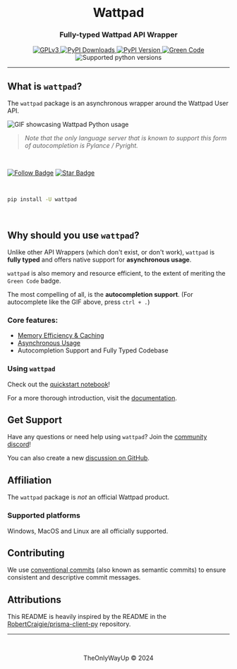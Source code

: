 <br />

<div align="center">
<h1>Wattpad</h1>
<p><h3 align="center">Fully-typed Wattpad API Wrapper</h3></p>
    <div align="center">

<a href="https://www.gnu.org/licenses/gpl-3.0">
    <img src="https://img.shields.io/badge/License-GPLv3-blue.svg?style=for-the-badge" alt="GPLv3">
</a>
<a href="https://pypi.org/project/wattpad">
    <img src="https://img.shields.io/pypi/dm/wattpad?style=for-the-badge&logo=python&logoColor=white&link=https%3A%2F%2Fpypi.org%2Fproject%2Fwattpad" alt="PyPI Downloads">
</a>
<a href="https://pypi.org/project/wattpad">
    <img src="https://img.shields.io/pypi/v/wattpad?style=for-the-badge" alt="PyPI Version">
</a>
<a href="#">
    <img src="https://img.shields.io/badge/Green%20Code-gray?style=for-the-badge&logo=gumtree&logoColor=white&labelColor=green" alt="Green Code">
</a>
<img src="https://img.shields.io/pypi/pyversions/wattpad?style=for-the-badge" alt="Supported python versions">
    </div>
</div>

<hr>

## What is `wattpad`?
The `wattpad` package is an asynchronous wrapper around the Wattpad User API.


![GIF showcasing Wattpad Python usage](./demo.gif)

> _Note that the only language server that is known to support this form of autocompletion is Pylance / Pyright._

<br>


[![Follow Badge](https://img.shields.io/badge/-%40TheOnlyWayUp-blue?style=for-the-badge&logo=github&logoColor=green&label=Follow&link=https%3A%2F%2Fgithub.com%2FTheOnlyWayUp)](https://github.com/TheOnlyWayUp)
[![Star Badge](https://img.shields.io/badge/-Wattpad--Py-orange?style=for-the-badge&logoColor=green&label=Star%20%E2%AD%90&link=https%3A%2F%2Fgithub.com%2FTheOnlyWayUp%2FWattpad-Py)
](https://github.com/TheOnlyWayUp/Wattpad-Py)

<br>


```sh
pip install -U wattpad
```
<br>

## Why should you use `wattpad`?

Unlike other API Wrappers (which don't exist, or don't work), `wattpad` is **fully typed** and offers native support for **asynchronous usage**.

`wattpad` is also memory and resource efficient, to the extent of meriting the `Green Code` badge.

The most compelling of all, is the **autocompletion support**. (For autocomplete like the GIF above, press `ctrl + .`)

### Core features:

- [Memory Efficiency & Caching](https://wattpad-py.readthedocs.io/en/latest/memory-efficiency)
- [Asynchronous Usage](https://wattpad-py.readthedocs.io/en/latest/sync-and-async)
- Autocompletion Support and Fully Typed Codebase

### Using `wattpad`
Check out the [quickstart notebook](https://wattpad-py.readthedocs.io/en/latest/quickstart)!

For a more thorough introduction, visit the [documentation](https://wattpad-py.readthedocs.io/en/latest/).


## Get Support

Have any questions or need help using `wattpad`? Join the [community discord](https://discord.gg/edyB4k3hwU)!

You can also create a new [discussion on GitHub](https://github.com/TheOnlyWayUp/wattpad/discussions/new).



## Affiliation

The `wattpad` package is _not_ an official Wattpad product.


### Supported platforms

Windows, MacOS and Linux are all officially supported.


## Contributing

We use [conventional commits](https://www.conventionalcommits.org) (also known as semantic commits) to ensure consistent and descriptive commit messages.

## Attributions

This README is heavily inspired by the README in the [RobertCraigie/prisma-client-py](https://github.com/RobertCraigie/prisma-client-py) repository.

---

<br>

<div align="center">
    <p>TheOnlyWayUp © 2024</p>
</div>
